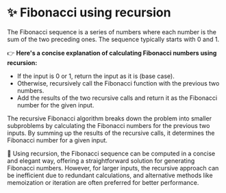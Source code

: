 # ✨ Fibonacci using recursion

The Fibonacci sequence is a series of numbers where each number is the sum of the two preceding ones. The sequence typically starts with 0 and 1.

 👉 <strong>Here's a concise explanation of calculating Fibonacci numbers using recursion:</strong>

- If the input is 0 or 1, return the input as it is (base case).
- Otherwise, recursively call the Fibonacci function with the previous two numbers.
- Add the results of the two recursive calls and return it as the Fibonacci number for the given input.

The recursive Fibonacci algorithm breaks down the problem into smaller subproblems by calculating the Fibonacci numbers for the previous two inputs. By summing up the results of the recursive calls, it determines the Fibonacci number for a given input.

💭 Using recursion, the Fibonacci sequence can be computed in a concise and elegant way, offering a straightforward solution for generating Fibonacci numbers. However, for larger inputs, the recursive approach can be inefficient due to redundant calculations, and alternative methods like memoization or iteration are often preferred for better performance.
